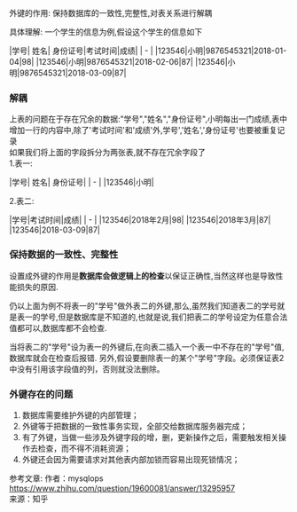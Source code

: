 外键的作用: 保持数据库的一致性,完整性,对表关系进行解耦

具体理解:
一个学生的信息为例,假设这个学生的信息如下  

|学号| 姓名| 身份证号|考试时间|成绩|
| - |
|123546|小明|9876545321|2018-01-04|98|
|123546|小明|9876545321|2018-02-06|87|
|123546|小明|9876545321|2018-03-09|87|
### 解耦  
上表的问题在于存在冗余的数据:"学号","姓名","身份证号",小明每出一门成绩,表中增加一行的内容中,除了'考试时间'和'成绩'外,学号','姓名','身份证号'也要被重复记录  
如果我们将上面的字段拆分为两张表,就不存在冗余字段了  
1.表一:

|学号| 姓名| 身份证号|
| - |
|123546|小明|

2.表二:

|学号|考试时间|成绩|
| - |
|123546|2018年2月|98|
|123546|2018年3月|87|
|123546|2018-03-09|87|

### 保持数据的一致性、完整性
设置成外键的作用是**数据库会做逻辑上的检查**以保证正确性,当然这样也是导致性能损失的原因.

仍以上面为例不将表一的"学号"做外表二的外键,那么,虽然我们知道表二的学号就是表一的学号,但是数据库是不知道的,也就是说,我们把表二的学号设定为任意合法值都可以,数据库都不会检查.  

当将表二的"学号"设为表一的外键后,在向表二插入一个表一中不存在的"学号"值,数据库就会在检查后报错. 另外,假设要删除表一的某个"学号"字段。必须保证表2中没有引用该字段值的列，否则就没法删除。  

### 外键存在的问题 
1. 数据库需要维护外键的内部管理；  
2. 外键等于把数据的一致性事务实现，全部交给数据库服务器完成；
3. 有了外键，当做一些涉及外键字段的增，删，更新操作之后，需要触发相关操作去检查，而不得不消耗资源；
4. 外键还会因为需要请求对其他表内部加锁而容易出现死锁情况；

参考文章:
作者：mysqlops  https://www.zhihu.com/question/19600081/answer/13295957  
来源：知乎